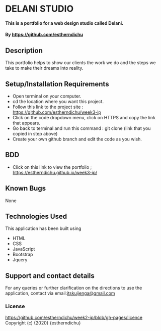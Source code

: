 # DELANI STUDIO
#### This is a portfolio for a web design studio called Delani.
#### By https://github.com/estherndichu
## Description
This portfolio helps to show our clients the work we do and the steps we take to make their dreams into reality.
## Setup/Installation Requirements
* Open terminal on your computer.
* cd the location where you want this project.
* Follow this link to the project site : https://github.com/estherndichu/week3-ip
* Click on the code dropdown menu, click on HTTPS and copy the link that appears.
* Go back to terminal and run this command : git clone (link that you copied in step above)
* Create your own github branch and edit the code as you wish.
## BDD
* Click on this link to view the portfolio ; https://estherndichu.github.io/week3-ip/
## Known Bugs
None
## Technologies Used
This application has been built using 
* HTML
* CSS
* JavaScript
* Bootstrap
* Jquery
## Support and contact details
For any queries or further clarification on the directions to use the application, contact via email:itskuijenga@gmail.com
### License
https://github.com/estherndichu/week2-ip/blob/gh-pages/licence
Copyright (c) {2020} {estherndichu}
  